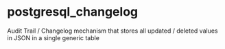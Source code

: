 # postgresql_changelog
Audit Trail / Changelog mechanism that stores all updated / deleted values in JSON in a single generic table
